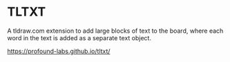 # TLTXT

A tldraw.com extension to add large blocks of text to the board, where each word in the text is added as a separate text object.

<https://profound-labs.github.io/tltxt/>

